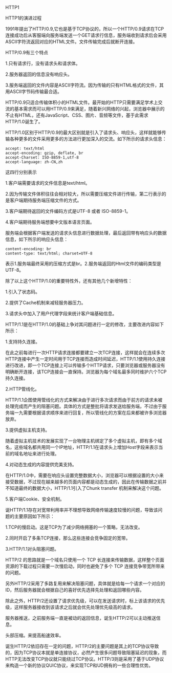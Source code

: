 HTTP1



HTTP1的演进过程



1991年提出了HTTP/0.9,它也是基于TCP协议的，所以一个HTTP/0.9请求在TCP连接成功后从客服端向服务端发送一个GET请求行信息，服务端收到请求后会采用ASCII字符流返回对应的HTML文件。文件传输完成后就断开连接。



HTTP/0.9有三个特点

1.只有请求行，没有请求头和请求体。

2.服务器返回的信息没有响应头。

3.服务端返回的文件内容是ASCII字符流。因为传输的只有HTML格式的文件，其用ASCII字节码传输最合适。

HTTP/0.9只适合传输体积小的HTML文件。最开始的HTTP只需要满足学术上交流的基本需求而可以用HTTP/0.9来满足，随着新兴网络的兴起，浏览器中展示的不止有HTML，还有JavaScript、CSS、图片、音频等文件，基于此需求HTTP/1.0诞生了。

HTTP/1.0区别于HTTP/0.9的最大区别就是引入了请求头、响应头，这样就能够传输各种更多的文件采用更多的方法进行更加深入的交流。如下所示的请求头信息：

```
accept: text/html
accept-encoding: gzip, deflate, br
accept-Charset: ISO-8859-1,utf-8
accept-language: zh-CN,zh
```

这四行分别表示

1.客户端需要请求的文件信息是text/html。

2.因为传输文件体积往往会相对较大，所以需要压缩文件进行传输，第二行表示的是客户端期待服务端压缩文件的方式。

3.客户端期待返回的文件编码方式是UTF-8 或者 ISO-8859-1。

4.客户端期待服务端想要中文版本语言页面。

服务端会根据客户端发送的请求头信息进行数据处理，最后返回带有响应头的数据信息，如下所示的响应头信息：

```
content-encoding: br
content-type: text/html; charset=UTF-8
```

表示1.服务端最终采用的压缩方式是br。2.服务端返回的Html文件的编码类型是UTF-8。

除了以上这个HTTP/1.0的重要特性外，还有其他几个新增特性：

1.引入了状态码。

2.提供了Cache机制来减轻服务器压力。

3.请求头中加入了用户代理字段来统计客户端基础信息。

HTTP/1.1是在HTTP/1.0的基础上争对其问题进行一定的修改，主要改进内容如下所示：

1.支持持久连接。

在此之前每进行一次HTTP请求连接都要建立一次TCP连接，这样就会在连续多次HTTP连接中产生一定时间用于TCP连接而造成时间延迟，HTTP/1.1使用持久连接进行改进，即一个TCP连接上可以传输多个HTTP请求，只要浏览器或服务器没有明确断开连接，该TCP连接会一直保持。浏览器为每个域名最多同时维护六个TCP持久连接。

2.HTTP管线化。

HTTP/1.1企图使用管线化的方式来解决由于进行多次请求而由于前方的请求未被处理完成而产生的阻塞问题。具体的方式是整批将请求发送给服务端，不过由于服务端一九需要根据请求顺序来进行回复，所以管线化的方案在后来都被许多浏览器放弃。

3.提供虚拟主机支持。

随着虚拟主机技术的发展实现了一台物理主机绑定了多个虚拟主机，即有多个域名，这些域名都共用同一个IP地址，HTTP/1.1在请求头上增加Host字段来表示当前的域名地址来进行处理。

4.对动态生成的内容提供完美支持。

在HTTP/1.0中，需要在响应头设置完整数据大小，浏览器可以根据设置的大小来接受数据，不过现在越来越多的页面内容都是动态生成的，因此在传输数据之前并不知道最终的数据大小，HTTP/1.1引入了Chunk transfer 机制来解决这个问题。

5.客户端Cookie、安全机制。

诞HTTP/1.1存在对宽带利用率并不理想导致网络传输速度较慢的问题，导致该问题的主要原因如下所示：

1.TCP的慢启动。这是TCP为了减少网络拥塞的一个策略，无法改变。

2.同时开启了多条TCP连接，那么这些连接会竞争固定的宽带。

3.HTTP/1.1对头阻塞问题。

HTTP/2 的思路就是一个域名只使用一个 TCP 长连接来传输数据，这样整个页面资源的下载过程只需要一次慢启动，同时也避免了多个 TCP 连接竞争带宽所带来的问题。

另外HTTP/2采用了多路复用来解决阻塞问题，具体就是给每一个请求一个对应的ID，然后服务器就会根据自己的喜好优先选择先处理和返回哪些内容。

除此之外，HTTP/2还设置了请求优先级，可以在发送请求时，标上该请求的优先级，这样服务器接收到该请求之后就会优先处理优先级高的请求。

服务器推送，之前服务端一直是被动的返回信息，诞生HTTP/2可以主动推送信息。

头部压缩。来提高船速效率。

诞生HTTP/2依旧存在一定的问题，HTTP/2的主要问题是其上的TCP协议导致的，因为TCP协议本就是单连接协议，必然产生很多问题导致阻塞延迟的现象，而HTTP无法改变TCP协议就只能绕过TCP协议。HTTP/3则是采用了基于UDP协议来构造一个新的协议QUIC协议，来实现TCP和UD拥有的一些合理性优势。


